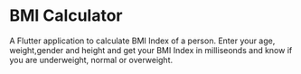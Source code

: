 # BMI Calculator

A Flutter application to calculate BMI Index of a person. Enter your age, weight,gender and height and get your BMI Index in milliseonds and know if you are underweight, normal or overweight.


